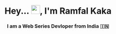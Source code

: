 <h1 align="center">Hey... <img src="https://github.com/TheDudeThatCode/TheDudeThatCode/blob/master/Assets/Hi.gif" width="29">, I'm  Ramfal Kaka </h1>
<h3 align="center">I am a Web Series Devloper from India 🇮🇳 </h3>
